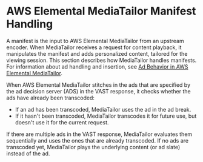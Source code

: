 # AWS Elemental MediaTailor Manifest Handling<a name="manifest"></a>

A manifest is the input to AWS Elemental MediaTailor from an upstream encoder\. When MediaTailor receives a request for content playback, it manipulates the manifest and adds personalized content, tailored for the viewing session\. This section describes how MediaTailor handles manifests\. For information about ad handling and insertion, see [Ad Behavior in AWS Elemental MediaTailor](ad-behavior.md)\.

When AWS Elemental MediaTailor stitches in the ads that are specified by the ad decision server \(ADS\) in the VAST response, it checks whether the ads have already been transcoded: 
+ If an ad has been transcoded, MediaTailor uses the ad in the ad break\. 
+ If it hasn't been transcoded, MediaTailor transcodes it for future use, but doesn't use it for the current request\. 

If there are multiple ads in the VAST response, MediaTailor evaluates them sequentially and uses the ones that are already transcoded\. If no ads are transcoded yet, MediaTailor plays the underlying content \(or ad slate\) instead of the ad\.